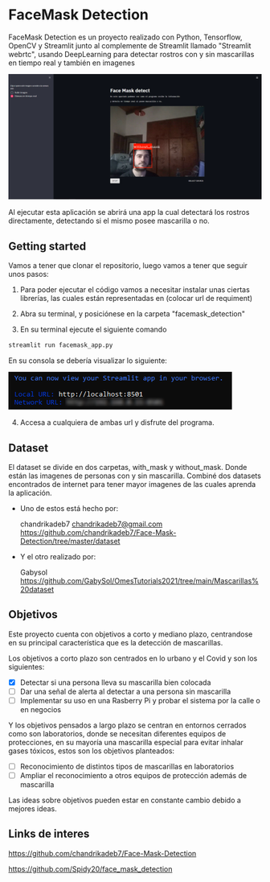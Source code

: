 # FaceMask Detection

FaceMask Detection es un proyecto realizado con Python, Tensorflow, OpenCV y Streamlit junto al complemente de Streamlit llamado "Streamlit webrtc", usando DeepLearning para detectar rostros con y sin mascarillas en tiempo real y también en imagenes


![test](img/test.png)

Al ejecutar esta aplicación se abrirá una app la cual detectará los rostros directamente, detectando si el mismo posee mascarilla o no.

## Getting started

Vamos a tener que clonar el repositorio, luego vamos a tener que seguir unos pasos:

1.  Para poder ejecutar el código vamos a necesitar instalar unas ciertas librerías, las cuales están representadas en (colocar url de requiment)

1. Abra su terminal, y posiciónese en la carpeta "facemask_detection" 

1. En su terminal ejecute el siguiente comando

```bash
streamlit run facemask_app.py
```

En su consola se debería visualizar lo siguiente:

![streamlit-terminal](img/terminal-streamlit.png)

4.  Accesa a cualquiera de ambas url y disfrute del programa.

## Dataset

El dataset se divide en dos carpetas, with_mask y without_mask. Donde están las imagenes de personas con y sin mascarilla. Combiné dos datasets encontrados de internet para tener mayor imagenes de las cuales aprenda la aplicación.

- Uno de estos está hecho por:

    chandrikadeb7 chandrikadeb7@gmail.com
    https://github.com/chandrikadeb7/Face-Mask-Detection/tree/master/dataset

- Y el otro realizado por:

    Gabysol 
    https://github.com/GabySol/OmesTutorials2021/tree/main/Mascarillas%20dataset

## Objetivos

Este proyecto cuenta con objetivos a corto y mediano plazo, centrandose en su principal característica que es la detección de mascarillas.

Los objetivos a corto plazo son centrados en lo urbano y el Covid y son los siguientes:

- [x] Detectar si una persona lleva su mascarilla bien colocada
- [ ] Dar una señal de alerta al detectar a una persona sin mascarilla
- [ ] Implementar su uso en una Rasberry Pi y probar el sistema por la calle o en negocios

Y los objetivos pensados a largo plazo se centran en entornos cerrados como son laboratorios, donde se necesitan diferentes equipos de protecciones, en su mayoría una mascarilla especial para evitar inhalar gases tóxicos, estos son los objetivos planteados:

- [ ] Reconocimiento de distintos tipos de mascarillas en laboratorios
- [ ] Ampliar el reconocimiento a otros equipos de protección además de mascarilla

Las ideas sobre objetivos pueden estar en constante cambio debido a mejores ideas.

## Links de interes

https://github.com/chandrikadeb7/Face-Mask-Detection

https://github.com/Spidy20/face_mask_detection
